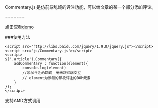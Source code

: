 Commentary.js 是仿前端乱炖的评注功能，可以给文章的某一个部分添加评论。

=======

[点击查看demo](http://121.40.124.60/Commentary/Commentary.html)


###使用方法

	<script src="http://libs.baidu.com/jquery/1.9.0/jquery.js"></script>
    <script src="js/Commentary.js"></script>
    <script>
	$('.article').Commentary({
	    addCommentary : function(element){
	    	console.log(element)
			//添加评注的回调，用来跟后端交互
			// element为添加的那枚评注的DOM元素
	    }	
	});
    </script>

支持AMD方式调用
